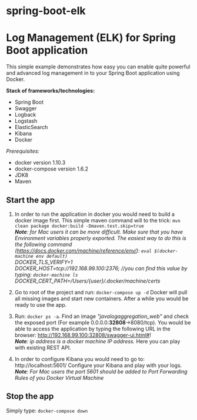 # spring-boot-elk
Log Management (ELK) for Spring Boot application
========================

This simple example demonstrates how easy you can enable quite powerful and advanced log management in to your Spring Boot application using Docker.

**Stack of frameworks/technologies:**
* Spring Boot
* Swagger
* Logback
* Logstash
* ElasticSearch
* Kibana
* Docker

_Prerequisites:_
* docker version 1.10.3
* docker-compose version 1.6.2
* JDK8
* Maven

## Start the app

1. In order to run the application in docker you would need to build a docker image first.
This simple maven command will to the trick:
`mvn clean package docker:build -Dmaven.test.skip=true`
<br />_**Note**: for Mac users it can be more difficult.
Make sure that you have Environment variables properly exported.
The easiest way to do this is the following command (https://docs.docker.com/machine/reference/env/): 
`eval $(docker-machine env default)` <br />
DOCKER_TLS_VERIFY=1 <br />
DOCKER_HOST=tcp://192.168.99.100:2376; //you can find this value by typing: `docker-machine ls` <br />
DOCKER_CERT_PATH=/Users/{user}/.docker/machine/certs_ <br />

2. Go to root of the project and run: `docker-compose up -d`
Docker will pull all missing images and start new containers.
After a while you would be ready to use the app.

3. Run: `docker ps -a`. Find an image *"javalogaggregation_web"* and check the exposed port (For example 0.0.0.0:**32808**->8080/tcp).
You would be able to access the application by typing the following URL in the browser:
http://192.168.99.100:32808/swagger-ui.html#!
<br />_**Note**: ip address is a docker machine IP address._
Here you can play with existing REST API.

4. In order to configure Kibana you would need to go to: http://localhost:5601/
Configure your Kibana and play with your logs.
<br />_**Note**: For Mac users the port 5601 should be added to Port Forwarding Rules of you Docker Virtual Machine_

## Stop the app
Simply type: `docker-compose down`
